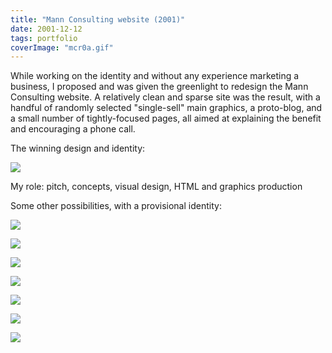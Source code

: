 ```yaml
---
title: "Mann Consulting website (2001)"
date: 2001-12-12
tags: portfolio
coverImage: "mcr0a.gif"
---
```


While working on the identity and without any experience marketing a business, I proposed and was given the greenlight to redesign the Mann Consulting website. A relatively clean and sparse site was the result, with a handful of randomly selected "single-sell" main graphics, a proto-blog, and a small number of tightly-focused pages, all aimed at explaining the benefit and encouraging a phone call.

The winning design and identity:

![](images/mcr0a.gif)

My role: pitch, concepts, visual design, HTML and graphics production

Some other possibilities, with a provisional identity:

![](images/1259491721675154.gif)

![](images/1345052502415656.gif)

![](images/1355752802454956.gif)

![](images/1568561297195050.gif)

![](images/1679464222944858.gif)

![](images/1787887096275652.gif)

![](images/1958161897105550-1.gif)
